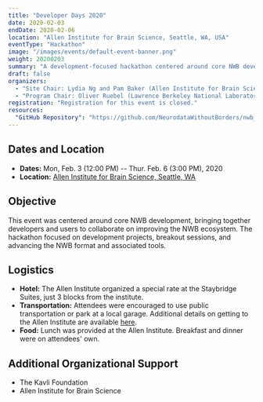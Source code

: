 ```yaml
---
title: "Developer Days 2020"
date: 2020-02-03
endDate: 2020-02-06
location: "Allen Institute for Brain Science, Seattle, WA, USA"
eventType: "Hackathon"
image: "/images/events/default-event-banner.png"
weight: 20200203
summary: "A development-focused hackathon centered around core NWB development, held at the Allen Institute for Brain Science in Seattle."
draft: false
organizers:
  - "Site Chair: Lydia Ng and Pam Baker (Allen Institute for Brain Science)"
  - "Program Chair: Oliver Ruebel (Lawrence Berkeley National Laboratory)"
registration: "Registration for this event is closed."
resources:
  "GitHub Repository": "https://github.com/NeurodataWithoutBorders/nwb_hackathons/tree/main/HCK07_2020_Seattle"
---
```


## Dates and Location

- **Dates:** Mon, Feb. 3 (12:00 PM) -- Thur. Feb. 6 (3:00 PM), 2020
- **Location:** [Allen Institute for Brain Science, Seattle, WA](https://www.google.com/maps/place/Allen+Institute/@47.6251853,-122.3412859,17z/data=!3m1!4b1!4m5!3m4!1s0x5490150705cb5703:0x499c58d72a7bcf9!8m2!3d47.6251817!4d-122.3390919)

## Objective

This event was centered around core NWB development, bringing together developers and users to collaborate on improving the NWB ecosystem. The hackathon focused on development projects, breakout sessions, and advancing the NWB format and associated tools.

## Logistics

- **Hotel:** The Allen Institute organized a special rate at the Staybridge Suites, just 3 blocks from the institute.
- **Transportation:** Attendees were encouraged to use public transportation or park at a local garage. Additional details on getting to the Allen Institute are available [here](https://alleninstitute.org/getting-to-the-allen-institute/).
- **Food:** Lunch was provided at the Allen Institute. Breakfast and dinner were on attendees' own.

## Additional Organizational Support

- The Kavli Foundation
- Allen Institute for Brain Science
